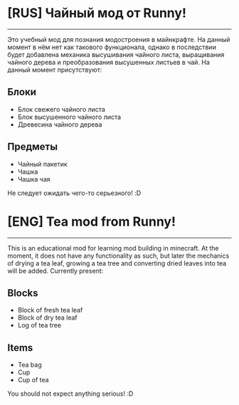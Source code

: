 # [RUS] Чайный мод от Runny!

---
Это учебный мод для познания модостроения в майнкрафте. На данный момент в нём нет как такового функционала, однако в последствии будет добавлена механика высушивания чайного листа,
выращивания чайного дерева и преобразования высушенных листьев в чай. На данный момент присутствуют:
## Блоки
- Блок свежего чайного листа
- Блок высушенного чайного листа
- Древесина чайного дерева
## Предметы
- Чайный пакетик
- Чашка
- Чашка чая

Не следует ожидать чего-то серьезного! :D

# [ENG] Tea mod from Runny!

---
This is an educational mod for learning mod building in minecraft. At the moment, it does not have any functionality as such, but later the mechanics of drying a tea leaf,
growing a tea tree and converting dried leaves into tea will be added. Currently present: <br>
## Blocks
- Block of fresh tea leaf
- Block of dry tea leaf
- Log of tea tree
## Items
- Tea bag
- Cup
- Cup of tea

You should not expect anything serious! :D